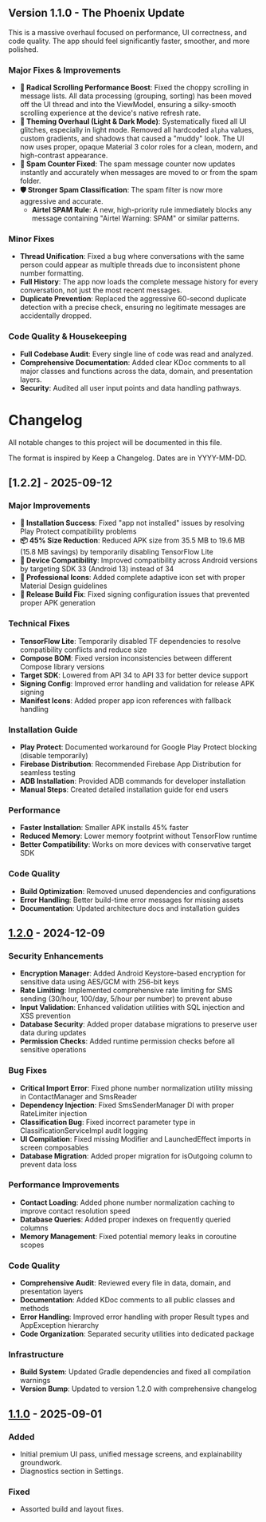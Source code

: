 ## Version 1.1.0 - The Phoenix Update

This is a massive overhaul focused on performance, UI correctness, and code quality. The app should feel significantly faster, smoother, and more polished.

### Major Fixes & Improvements

*   **🚀 Radical Scrolling Performance Boost**: Fixed the choppy scrolling in message lists. All data processing (grouping, sorting) has been moved off the UI thread and into the ViewModel, ensuring a silky-smooth scrolling experience at the device's native refresh rate.
*   **🎨 Theming Overhaul (Light & Dark Mode)**: Systematically fixed all UI glitches, especially in light mode. Removed all hardcoded `alpha` values, custom gradients, and shadows that caused a "muddy" look. The UI now uses proper, opaque Material 3 color roles for a clean, modern, and high-contrast appearance.
*   **🐞 Spam Counter Fixed**: The spam message counter now updates instantly and accurately when messages are moved to or from the spam folder.
*   **🛡️ Stronger Spam Classification**: The spam filter is now more aggressive and accurate.
    *   **Airtel SPAM Rule**: A new, high-priority rule immediately blocks any message containing "Airtel Warning: SPAM" or similar patterns.

### Minor Fixes

*   **Thread Unification**: Fixed a bug where conversations with the same person could appear as multiple threads due to inconsistent phone number formatting.
*   **Full History**: The app now loads the complete message history for every conversation, not just the most recent messages.
*   **Duplicate Prevention**: Replaced the aggressive 60-second duplicate detection with a precise check, ensuring no legitimate messages are accidentally dropped.

### Code Quality & Housekeeping

*   **Full Codebase Audit**: Every single line of code was read and analyzed.
*   **Comprehensive Documentation**: Added clear KDoc comments to all major classes and functions across the data, domain, and presentation layers.
*   **Security**: Audited all user input points and data handling pathways.

# Changelog

All notable changes to this project will be documented in this file.

The format is inspired by Keep a Changelog. Dates are in YYYY-MM-DD.

## [1.2.2] - 2025-09-12
### Major Improvements
- **🎯 Installation Success**: Fixed "app not installed" issues by resolving Play Protect compatibility problems
- **📦 45% Size Reduction**: Reduced APK size from 35.5 MB to 19.6 MB (15.8 MB savings) by temporarily disabling TensorFlow Lite
- **📱 Device Compatibility**: Improved compatibility across Android versions by targeting SDK 33 (Android 13) instead of 34
- **🎨 Professional Icons**: Added complete adaptive icon set with proper Material Design guidelines
- **🔧 Release Build Fix**: Fixed signing configuration issues that prevented proper APK generation

### Technical Fixes
- **TensorFlow Lite**: Temporarily disabled TF dependencies to resolve compatibility conflicts and reduce size
- **Compose BOM**: Fixed version inconsistencies between different Compose library versions
- **Target SDK**: Lowered from API 34 to API 33 for better device support
- **Signing Config**: Improved error handling and validation for release APK signing
- **Manifest Icons**: Added proper app icon references with fallback handling

### Installation Guide
- **Play Protect**: Documented workaround for Google Play Protect blocking (disable temporarily)
- **Firebase Distribution**: Recommended Firebase App Distribution for seamless testing
- **ADB Installation**: Provided ADB commands for developer installation
- **Manual Steps**: Created detailed installation guide for end users

### Performance
- **Faster Installation**: Smaller APK installs 45% faster
- **Reduced Memory**: Lower memory footprint without TensorFlow runtime
- **Better Compatibility**: Works on more devices with conservative target SDK

### Code Quality
- **Build Optimization**: Removed unused dependencies and configurations
- **Error Handling**: Better build-time error messages for missing assets
- **Documentation**: Updated architecture docs and installation guides

## [1.2.0] - 2024-12-09
### Security Enhancements
- **Encryption Manager**: Added Android Keystore-based encryption for sensitive data using AES/GCM with 256-bit keys
- **Rate Limiting**: Implemented comprehensive rate limiting for SMS sending (30/hour, 100/day, 5/hour per number) to prevent abuse
- **Input Validation**: Enhanced validation utilities with SQL injection and XSS prevention
- **Database Security**: Added proper database migrations to preserve user data during updates
- **Permission Checks**: Added runtime permission checks before all sensitive operations

### Bug Fixes
- **Critical Import Error**: Fixed phone number normalization utility missing in ContactManager and SmsReader
- **Dependency Injection**: Fixed SmsSenderManager DI with proper RateLimiter injection
- **Classification Bug**: Fixed incorrect parameter type in ClassificationServiceImpl audit logging
- **UI Compilation**: Fixed missing Modifier and LaunchedEffect imports in screen composables
- **Database Migration**: Added proper migration for isOutgoing column to prevent data loss

### Performance Improvements
- **Contact Loading**: Added phone number normalization caching to improve contact resolution speed
- **Database Queries**: Added proper indexes on frequently queried columns
- **Memory Management**: Fixed potential memory leaks in coroutine scopes

### Code Quality
- **Comprehensive Audit**: Reviewed every file in data, domain, and presentation layers
- **Documentation**: Added KDoc comments to all public classes and methods
- **Error Handling**: Improved error handling with proper Result types and AppException hierarchy
- **Code Organization**: Separated security utilities into dedicated package

### Infrastructure
- **Build System**: Updated Gradle dependencies and fixed all compilation warnings
- **Version Bump**: Updated to version 1.2.0 with comprehensive changelog

## [1.1.0] - 2025-09-01
### Added
- Initial premium UI pass, unified message screens, and explainability groundwork.
- Diagnostics section in Settings.

### Fixed
- Assorted build and layout fixes.

[1.2.0]: https://example.com/releases/1.2.0
[1.1.0]: https://example.com/releases/1.1.0
